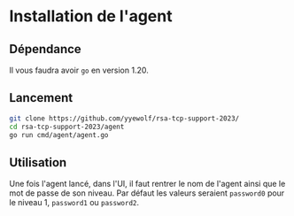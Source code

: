 # Installation de l'agent

## Dépendance

Il vous faudra avoir `go` en version 1.20.

## Lancement

```bash
git clone https://github.com/yyewolf/rsa-tcp-support-2023/
cd rsa-tcp-support-2023/agent
go run cmd/agent/agent.go
```

## Utilisation

Une fois l'agent lancé, dans l'UI, il faut rentrer le nom de l'agent ainsi que le mot de passe de son niveau. Par défaut les valeurs seraient `password0` pour le niveau 1, `password1` ou `password2`.